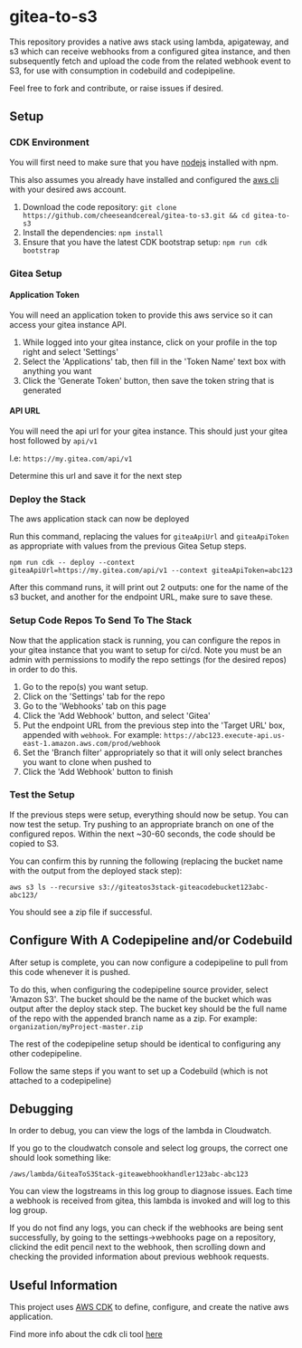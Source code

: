 # gitea-to-s3

This repository provides a native aws stack using lambda, apigateway, and s3 which can
receive webhooks from a configured gitea instance, and then subsequently fetch and
upload the code from the related webhook event to S3, for use with consumption in codebuild and codepipeline.

Feel free to fork and contribute, or raise issues if desired.

## Setup

### CDK Environment

You will first need to make sure that you have [nodejs](https://nodejs.org/en/download/) installed with npm.

This also assumes you already have installed and configured the [aws cli](https://docs.aws.amazon.com/cli/latest/userguide/getting-started-install.html)
with your desired aws account.

1. Download the code repository: `git clone https://github.com/cheeseandcereal/gitea-to-s3.git && cd gitea-to-s3`
1. Install the dependencies: `npm install`
1. Ensure that you have the latest CDK bootstrap setup: `npm run cdk bootstrap`

### Gitea Setup

#### Application Token

You will need an application token to provide this aws service so it can access your gitea instance API.

1. While logged into your gitea instance, click on your profile in the top right and select 'Settings'
1. Select the 'Applications' tab, then fill in the 'Token Name' text box with anything you want
1. Click the 'Generate Token' button, then save the token string that is generated

#### API URL

You will need the api url for your gitea instance. This should just your gitea host followed by `api/v1`

I.e: `https://my.gitea.com/api/v1`

Determine this url and save it for the next step

### Deploy the Stack

The aws application stack can now be deployed

Run this command, replacing the values for `giteaApiUrl` and `giteaApiToken` as appropriate
with values from the previous Gitea Setup steps.

`npm run cdk -- deploy --context giteaApiUrl=https://my.gitea.com/api/v1 --context giteaApiToken=abc123`

After this command runs, it will print out 2 outputs: one for the name of the s3 bucket, and another for the endpoint URL,
make sure to save these.

### Setup Code Repos To Send To The Stack

Now that the application stack is running, you can configure the repos in your gitea instance that you want to setup
for ci/cd. Note you must be an admin with permissions to modify the repo settings (for the desired repos) in order to do this.

1. Go to the repo(s) you want setup.
1. Click on the 'Settings' tab for the repo
1. Go to the 'Webhooks' tab on this page
1. Click the 'Add Webhook' button, and select 'Gitea'
1. Put the endpoint URL from the previous step into the 'Target URL' box, appended with `webhook`. For example: `https://abc123.execute-api.us-east-1.amazon.aws.com/prod/webhook`
1. Set the 'Branch filter' appropriately so that it will only select branches you want to clone when pushed to
1. Click the 'Add Webhook' button to finish

### Test the Setup

If the previous steps were setup, everything should now be setup. You can now test the setup. Try pushing
to an appropriate branch on one of the configured repos. Within the next ~30-60 seconds, the code should be
copied to S3.

You can confirm this by running the following (replacing the bucket name with the output from the deployed stack step):

`aws s3 ls --recursive s3://giteatos3stack-giteacodebucket123abc-abc123/`

You should see a zip file if successful.

## Configure With A Codepipeline and/or Codebuild

After setup is complete, you can now configure a codepipeline to pull from this code whenever it is pushed.

To do this, when configuring the codepipeline source provider, select 'Amazon S3'.
The bucket should be the name of the bucket which was output after the deploy stack step.
The bucket key should be the full name of the repo with the appended branch name as a zip. For example:
`organization/myProject-master.zip`

The rest of the codepipeline setup should be identical to configuring any other codepipeline.

Follow the same steps if you want to set up a Codebuild (which is not attached to a codepipeline)

## Debugging

In order to debug, you can view the logs of the lambda in Cloudwatch.

If you go to the cloudwatch console and select log groups, the correct one should look something like:

`/aws/lambda/GiteaToS3Stack-giteawebhookhandler123abc-abc123`

You can view the logstreams in this log group to diagnose issues. Each time a webhook is received from gitea, this lambda is invoked and will log to this log group.

If you do not find any logs, you can check if the webhooks are being sent successfully, by going to the settings->webhooks page on
a repository, clickind the edit pencil next to the webhook, then scrolling down and checking the provided information about previous webhook requests.

## Useful Information

This project uses [AWS CDK](https://aws.amazon.com/cdk/) to define, configure, and create the native aws application.

Find more info about the cdk cli tool [here](https://docs.aws.amazon.com/cdk/v2/guide/cli.html)
